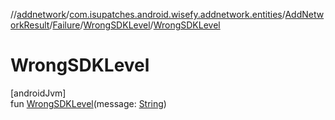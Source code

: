 //[addnetwork](../../../../../index.md)/[com.isupatches.android.wisefy.addnetwork.entities](../../../index.md)/[AddNetworkResult](../../index.md)/[Failure](../index.md)/[WrongSDKLevel](index.md)/[WrongSDKLevel](-wrong-s-d-k-level.md)

# WrongSDKLevel

[androidJvm]\
fun [WrongSDKLevel](-wrong-s-d-k-level.md)(message: [String](https://kotlinlang.org/api/latest/jvm/stdlib/kotlin/-string/index.html))
